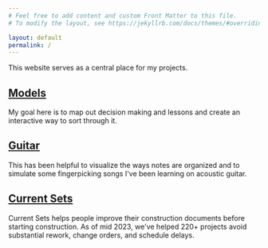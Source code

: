 ```yaml
---
# Feel free to add content and custom Front Matter to this file.
# To modify the layout, see https://jekyllrb.com/docs/themes/#overriding-theme-defaults

layout: default
permalink: /
---
```

<link rel="shortcut icon" type="image/x-icon" href="/site/favicon.ico?">

This website serves as a central place for my projects.


## [Models](/site/models/)
My goal here is to map out decision making and lessons and create an interactive way to sort through it.

## [Guitar](/site/guitar/)
This has been helpful to visualize the ways notes are organized and to simulate some fingerpicking songs I've been learning on acoustic guitar.

## [Current Sets](/site/cs/)
Current Sets helps people improve their construction documents before starting construction. As of mid 2023, we've helped 220+ projects avoid substantial rework, change orders, and schedule delays.
